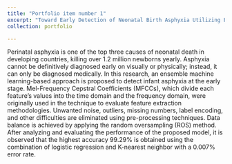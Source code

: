 ```yaml
---
title: "Portfolio item number 1"
excerpt: "Toward Early Detection of Neonatal Birth Asphyxia Utilizing Ensemble Machine Learning Approach <br/><img src='/images/birth500x300.png'>"
collection: portfolio

---
```


Perinatal asphyxia is one of the top three causes of neonatal death in developing countries, killing over 1.2 million newborns yearly. Asphyxia cannot be definitively diagnosed early on visually or physically; instead, it can only be diagnosed medically. In this research, an ensemble machine learning-based approach is proposed to detect infant asphyxia at the early stage. Mel-Frequency Cepstral Coefficients (MFCCs), which divide each feature’s values into the time domain and the frequency domain, were originally used in the technique to evaluate feature extraction methodologies. Unwanted noise, outliers, missing numbers, label encoding, and other difficulties are eliminated using pre-processing techniques. Data balance is achieved by applying the random oversampling (ROS) method. After analyzing and evaluating the performance of the proposed model, it is observed that the highest accuracy 99.29% is obtained using the combination of logistic regression and K-nearest neighbor with a 0.007% error rate. 
